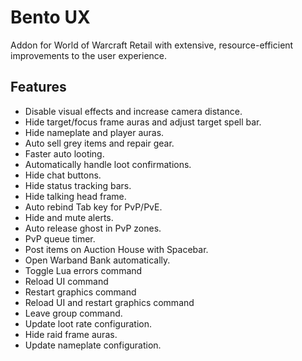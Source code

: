# Bento UX

Addon for World of Warcraft Retail with extensive, resource-efficient improvements to the user experience.

## Features

- Disable visual effects and increase camera distance.
- Hide target/focus frame auras and adjust target spell bar.
- Hide nameplate and player auras.
- Auto sell grey items and repair gear.
- Faster auto looting.
- Automatically handle loot confirmations.
- Hide chat buttons.
- Hide status tracking bars.
- Hide talking head frame.
- Auto rebind Tab key for PvP/PvE.
- Hide and mute alerts.
- Auto release ghost in PvP zones.
- PvP queue timer.
- Post items on Auction House with Spacebar.
- Open Warband Bank automatically.
- Toggle Lua errors command
- Reload UI command
- Restart graphics command
- Reload UI and restart graphics command
- Leave group command.
- Update loot rate configuration.
- Hide raid frame auras.
- Update nameplate configuration.
